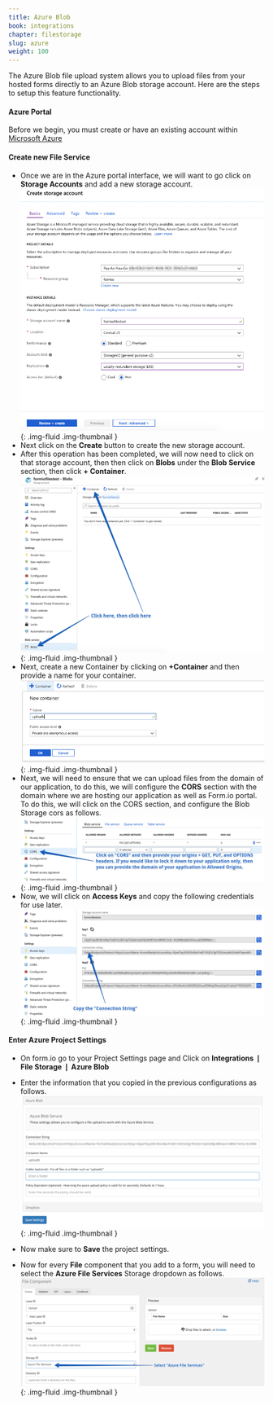 ```yaml
---
title: Azure Blob
book: integrations
chapter: filestorage
slug: azure
weight: 100
---
```

The Azure Blob file upload system allows you to upload files from your hosted forms directly to an Azure Blob storage account. Here are the steps to setup this feature functionality.

#### Azure Portal
Before we begin, you must create or have an existing account within [Microsoft Azure](https://portal.azure.com)

#### Create new File Service

 - Once we are in the Azure portal interface, we will want to go click on **Storage Accounts** and add a new storage account.
    ![](/assets/img/integrations/azure/storage/create-storage.png){: .img-fluid .img-thumbnail }
 - Next click on the **Create** button to create the new storage account.
 - After this operation has been completed, we will now need to click on that storage account, then then click on **Blobs** under the **Blob Service** section, then click **+ Container**.
    ![](/assets/img/integrations/azure/storage/blob-storage.png){: .img-fluid .img-thumbnail }
 - Next, create a new Container by clicking on **+Container** and then provide a name for your container.
    ![](/assets/img/integrations/azure/storage/blob-container.png){: .img-fluid .img-thumbnail }
 - Next, we will need to ensure that we can upload files from the domain of our application, to do this, we will configure the **CORS** section with the domain where we are hosting our application as well as Form.io portal. To do this, we will click on the CORS section, and configure the Blob Storage cors as follows.
    ![](/assets/img/integrations/azure/storage/blob-cors.png){: .img-fluid .img-thumbnail }
 - Now, we will click on **Access Keys** and copy the following credentials for use later.
    ![](/assets/img/integrations/azure/storage/blob-access-keys.png){: .img-fluid .img-thumbnail }

#### Enter Azure Project Settings

 - On form.io go to your Project Settings page and Click on **Integrations &#10072; File Storage &#10072; Azure Blob**
 - Enter the information that you copied in the previous configurations as follows.
   ![](/assets/img/integrations/azure/storage/formio-settings.png){: .img-fluid .img-thumbnail }

 - Now make sure to **Save** the project settings.
 - Now for every **File** component that you add to a form, you will need to select the **Azure File Services** Storage dropdown as follows.
   ![](/assets/img/integrations/azure/storage/file-component.png){: .img-fluid .img-thumbnail }
   
